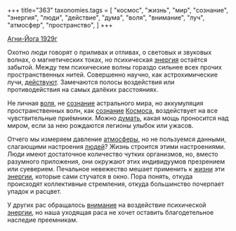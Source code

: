 +++
title="363"
taxonomies.tags = [
 "космос",
 "жизнь",
 "мир",
 "сознание",
 "энергия",
 "люди",
 "действие",
 "дума",
 "воля",
 "внимание",
 "луч",
 "атмосфер",
 "пространство",
]
+++

[Агни-Йога 1929г](/agni/1929)

Охотно люди говорят о приливах и отливах, о световых и звуковых волнах, о магнетических токах, но психическая [энергия](/tags/энергия) остаётся забытой. Между тем психические волны гораздо сильнее всех прочих пространственных нитей. Совершенно научно, как астрохимические лучи, [действуют](/tags/энергия). Замечаются полосы воздействия или противодействия на самых далёких расстояниях.   

Не личная [воля](/tags/воля), не [сознание](/tags/сознание) астрального мира, но аккумуляция пространственных волн, как [сознание](/tags/сознание) [Космоса](/tags/космос), воздействует на все чувствительные приёмники. Можно [думать](/tags/дума), какая мощь проносится над миром, если за нею рождаются легионы улыбок или ужасов.   

Отчего мы измеряем давление [атмосферы](/tags/атмосфер), но не пользуемся данными, слагающими настроения [людей](/tags/люди)? Жизнь строится этими настроениями. Люди имеют достаточное количество чутких организмов, но, вместо разумного приложения, они окружают этих индивидуумов презрением или суеверием. Печальное невежество мешает применить к [жизни](/tags/жизнь) эти [энергии](/tags/энергия), которые сами стучатся в окно. Пора понять, откуда происходят коллективные стремления, откуда большинство почерпает упадок и расцвет.   

У других рас обращалось [внимание](/tags/внимание) на воздействие психической [энергии](/tags/энергия), но наша уходящая раса не хочет оставить благодетельное наследие преемникам.
